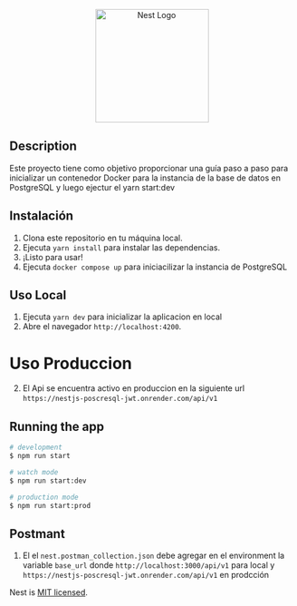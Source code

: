 <p align="center">
  <a href="http://nestjs.com/" target="blank"><img src="https://nestjs.com/img/logo-small.svg" width="200" alt="Nest Logo" /></a>
</p>

[circleci-image]: https://img.shields.io/circleci/build/github/nestjs/nest/master?token=abc123def456
[circleci-url]: https://circleci.com/gh/nestjs/nest



## Description

Este proyecto tiene como objetivo proporcionar una guía paso a paso para inicializar un contenedor Docker para la instancia de la base de datos en PostgreSQL y luego ejectur el yarn start:dev

## Instalación
1. Clona este repositorio en tu máquina local.
2. Ejecuta `yarn install` para instalar las dependencias.
3. ¡Listo para usar!
4. Ejecuta `docker compose up` para iniciacilizar la instancia de PostgreSQL

## Uso Local
1. Ejecuta `yarn dev` para inicializar la aplicacion en local
2. Abre el navegador `http://localhost:4200`.

# Uso Produccion
2. El Api se encuentra activo en produccion en la siguiente url `https://nestjs-poscresql-jwt.onrender.com/api/v1`

## Running the app

```bash
# development
$ npm run start

# watch mode
$ npm run start:dev

# production mode
$ npm run start:prod
```
## Postmant

1. El el `nest.postman_collection.json` debe agregar en el environment la variable `base_url` donde `http://localhost:3000/api/v1` para local y `https://nestjs-poscresql-jwt.onrender.com/api/v1` en prodcción


Nest is [MIT licensed](LICENSE).
